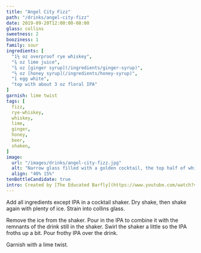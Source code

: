 ```yaml
---
title: "Angel City Fizz"
path: "/drinks/angel-city-fizz"
date: 2019-09-20T12:00:00-08:00
glass: collins
sweetness: 2
booziness: 1
family: sour
ingredients: [
  "1½ oz overproof rye whiskey",
  "¾ oz lime juice",
  "¾ oz [ginger syrup](/ingredients/ginger-syrup)",
  "½ oz [honey syrup](/ingredients/honey-syrup)",
  "1 egg white",
  "top with about 3 oz floral IPA"
]
garnish: lime twist
tags: [
  fizz,
  rye-whiskey,
  whiskey,
  lime,
  ginger,
  honey,
  beer,
  shaken,
]
image:
  url: "/images/drinks/angel-city-fizz.jpg"
  alt: "Narrow glass filled with a golden cocktail, the top half of which is white froth"
  align: "40% 15%"
tenBottleCandidate: true
intro: Created by [The Educated Barfly](https://www.youtube.com/watch?v=7HOqstAAZ58)
---
```

Add all ingredients except IPA in a cocktail shaker.
Dry shake, then shake again with plenty of ice.
Strain into collins glass.

Remove the ice from the shaker.
Pour in the IPA to combine it with the remnants of the drink still in the shaker.
Swirl the shaker a little so the IPA froths up a bit.
Pour frothy IPA over the drink.

Garnish with a lime twist.

